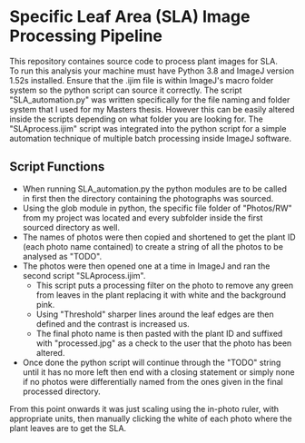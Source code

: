 # Specific Leaf Area (SLA) Image Processing Pipeline
This repository containes source code to process plant images for SLA.<br />
To run this analysis your machine must have Python 3.8 and ImageJ version 1.52s installed. Ensure that the .ijim file is within ImageJ's macro folder system so the python script can source it correctly. The script "SLA_automation.py" was written specifically for the file naming and folder system that I used for my Masters thesis. However this can be easily altered inside the scripts depending on what folder you are looking for. The "SLAprocess.ijim" script was integrated into the python script for a simple automation technique of multiple batch processing inside ImageJ software.<br /> </p>

## Script Functions
* When running SLA_automation.py the python modules are to be called in first then the directory containing the photographs was sourced.<br />
* Using the glob module in python, the specific file folder of "Photos/RW" from my project was located and every subfolder inside the first sourced directory as well.<br />
* The names of photos were then copied and shortened to get the plant ID (each photo name contained) to create a string of all the photos to be analysed as "TODO".<br />
* The photos were then opened one at a time in ImageJ and ran the second script "SLAprocess.ijim". 
   * This script puts a processing filter on the photo to remove any green from leaves in the plant replacing it with white and the background pink. 
   * Using "Threshold" sharper lines around the leaf edges are then defined and the contrast is increased us. 
   * The final photo name is then pasted with the plant ID and suffixed with "processed.jpg" as a check to the user that the photo has been altered. 
* Once done the python script will continue through the "TODO" string until it has no more left then end with a closing statement or simply none if no photos were differentially named from the ones given in the final processed directory.<br />

From this point onwards it was just scaling using the in-photo ruler, with appropriate units, then manually clicking the white of each photo where the plant leaves are to get the SLA.
